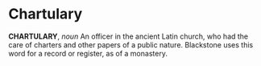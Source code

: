 # Chartulary

**CHARTULARY**, _noun_ An officer in the ancient Latin church, who had the care of charters and other papers of a public nature. Blackstone uses this word for a record or register, as of a monastery.